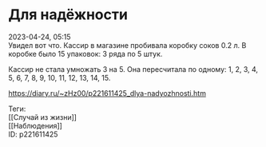 Для надёжности
===============

   
 2023-04-24, 05:15   
   Увидел вот что. Кассир в магазине пробивала коробку соков 0.2 л. В коробке было 15 упаковок: 3 ряда по 5 штук.   
   
 Кассир не стала умножать 3 на 5. Она пересчитала по одному: 1, 2, 3, 4, 5, 6, 7, 8, 9, 10, 11, 12, 13, 14, 15.   
     
 <https://diary.ru/~zHz00/p221611425_dlya-nadyozhnosti.htm>   
   
 Теги:   
 [[Случай из жизни]]   
 [[Наблюдения]]   
 ID: p221611425